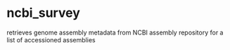 # ncbi_survey
retrieves genome assembly metadata from NCBI assembly repository for a list of accessioned assemblies 

